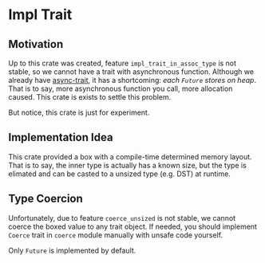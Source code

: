 # Impl Trait

## Motivation

Up to this crate was created, feature `impl_trait_in_assoc_type` is not stable, so we cannot have a trait with asynchronous function. Although we already have [async-trait](https://crates.io/crates/async-trait), it has a shortcoming: *each `Future` stores on heap*. That is to say, more asynchronous function you call, more allocation caused. This crate is exists to settle this problem.

But notice, this crate is just for experiment.

## Implementation Idea

This crate provided a box with a compile-time determined memory layout. That is to say, the inner type is actually has a known size, but the type is elimated and can be casted to a unsized type (e.g. DST) at runtime.

## Type Coercion

Unfortunately, due to feature `coerce_unsized` is not stable, we cannot coerce the boxed value to any trait object. If needed, you should implement `Coerce` trait in `coerce` module manually with unsafe code yourself.

Only `Future` is implemented by default.
